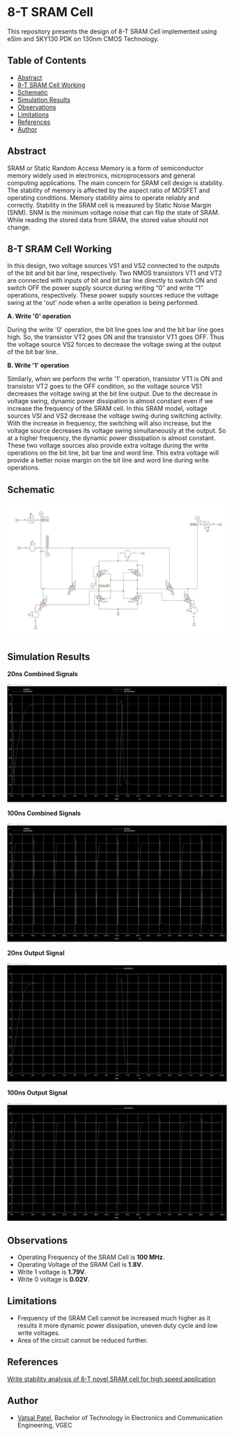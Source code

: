 # 8-T SRAM Cell
This repository presents the design of 8-T SRAM Cell implemented using eSim and SKY130 PDK on 130nm CMOS Technology.

## Table of Contents
- [Abstract](#abstract)
- [8-T SRAM Cell Working](#8-t-sram-cell-working)
- [Schematic](#schematic)
- [Simulation Results](#simulation-results)
- [Observations](#observations)
- [Limitations](#limitations)
- [References](#references)
- [Author](#author)

## Abstract
SRAM or Static Random Access Memory is a form of semiconductor memory widely used in electronics, microprocessors and general computing applications. The main concern for SRAM cell design is stability. The stability of memory is affected by the aspect ratio of MOSFET and operating conditions. Memory stability aims to operate reliably and correctly. Stability in the SRAM cell is measured by Static Noise Margin (SNM). SNM is the minimum voltage noise that can flip the state of SRAM. While reading the stored data from SRAM, the stored value should not change.

## 8-T SRAM Cell Working
In this design, two voltage sources VS1 and VS2 connected to the outputs of the bit and bit bar line, respectively. Two NMOS transistors VT1 and VT2 are connected with inputs of bit and bit bar line directly to switch ON and switch OFF the power supply source during writing “0” and write “1”
operations, respectively. These power supply sources reduce the voltage swing at the 'out' node when a
write operation is being performed. 

**A. Write '0' operation**

During the write '0' operation, the bit line goes low and the bit bar line goes high. So, the transistor VT2 goes ON and the transistor VT1 goes OFF. Thus the voltage source VS2 forces to decrease the voltage swing at the output of the bit bar line. 

**B. Write '1' operation** 

Similarly, when we perform the write '1' operation, transistor VT1 is ON and transistor VT2 goes to the OFF condition, so the voltage source VS1 decreases the voltage swing at the bit line output. Due to the decrease in voltage swing, dynamic power dissipation is almost constant even if we increase the frequency of the SRAM cell. In this SRAM model, voltage sources VSI and VS2 decrease the voltage swing during switching activity. With the increase in frequency, the switching will also increase, but the voltage source decreases its voltage swing simultaneously at the output. So at a higher frequency, the dynamic power dissipation is almost constant. These two voltage sources also provide extra voltage during the write operations on the bit line, bit bar line and word line. This extra voltage will provide a better noise margin on the bit line and word line during write operations.

## Schematic

<img src="https://github.com/PatelVatsalB21/8-T_SRAM_Cell/blob/main/Images/schematic.jpg"/>

## Simulation Results

**20ns Combined Signals**

<img src="https://github.com/PatelVatsalB21/8-T_SRAM_Cell/blob/main/Images/1.jpg"/>

**100ns Combined Signals**

<img src="https://github.com/PatelVatsalB21/8-T_SRAM_Cell/blob/main/Images/2.jpg"/>

**20ns Output Signal**

<img src="https://github.com/PatelVatsalB21/8-T_SRAM_Cell/blob/main/Images/4.jpg"/>

**100ns Output Signal**

<img src="https://github.com/PatelVatsalB21/8-T_SRAM_Cell/blob/main/Images/3.jpg"/>

## Observations
- Operating Frequency of the SRAM Cell is **100 MHz**.
- Operating Voltage of the SRAM Cell is **1.8V**.
- Write 1 voltage is **1.79V**.
- Write 0 voltage is **0.02V**.

## Limitations
- Frequency of the SRAM Cell cannot be increased much higher as it results it more dynamic power dissipation, uneven duty cycle and low write voltages.
- Area of the circuit cannot be reduced further.

## References
[Write stability analysis of 8-T novel SRAM cell for high speed application](https://ieeexplore.ieee.org/document/6514460)

## Author
- [Vatsal Patel](https://github.com/patelvatsalb21), Bachelor of Technology in Electronics and Communication Engineering, VGEC

